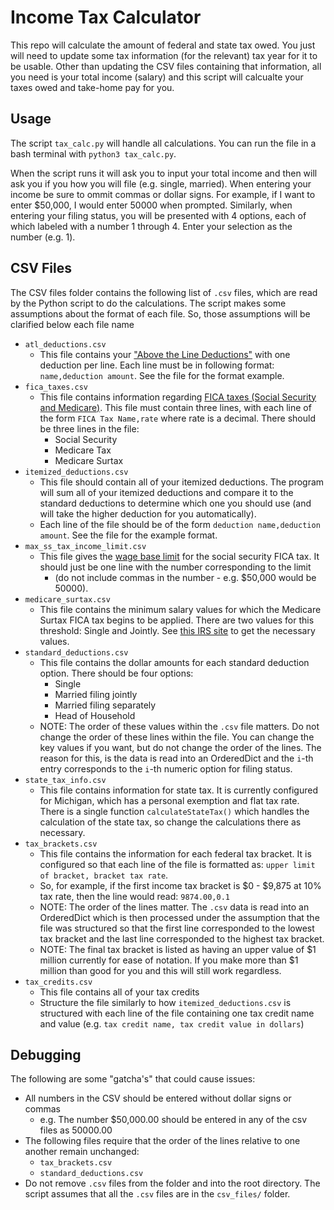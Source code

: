 # Income Tax Calculator 

This repo will calculate the amount of federal and state tax owed. You just will need to update some tax information (for the relevant) tax year for it to be usable. Other than updating the CSV files containing that information, all you need is your total income (salary) and this script will calcualte your taxes owed and take-home pay for you.

## Usage 

The script `tax_calc.py` will handle all calculations. You can run the file in a bash terminal with `python3 tax_calc.py`. 

When the script runs it will ask you to input your total income and then will ask you if you how you will file (e.g. single, married). When entering your income be sure to ommit commas or dollar signs. For example, if I want to enter $50,000, I would enter 50000 when prompted. Similarly, when entering your filing status, you will be presented with 4 options, each of which labeled with a number 1 through 4. Enter your selection as the number (e.g. 1).

## CSV Files

The CSV files folder contains the following list of `.csv` files, which are read by the Python script to do the calculations. The script makes some assumptions about the format of each file. So, those assumptions will be clarified below each file name
- `atl_deductions.csv`
    - This file contains your ["Above the Line Deductions"](https://www.investopedia.com/terms/a/above-the-line-deduction.asp) with one deduction per line. Each line must be in following format: `name,deduction amount`. See the file for the format example.
- `fica_taxes.csv`
    - This file contains information regarding [FICA taxes (Social Security and Medicare)](https://www.irs.gov/taxtopics/tc751).  This file must contain three lines, with each line of the form `FICA Tax Name,rate` where rate is a decimal. There should be three lines in the file:
        - Social Security
        - Medicare Tax
        - Medicare Surtax
- `itemized_deductions.csv`
    - This file should contain all of your itemized deductions. The program will sum all of your itemized deductions and compare it to the standard deductions to determine which one you should use (and will take the higher deduction for you automatically). 
    - Each line of the file should be of the form `deduction name,deduction amount`. See the file for the example format.
- `max_ss_tax_income_limit.csv`
    - This file gives the [wage base limit](https://www.irs.gov/taxtopics/tc751) for the social security FICA tax. It should just be one line with the number corresponding to the limit 
        - (do not include commas in the number  - e.g. $50,000 would be 50000).
- `medicare_surtax.csv`
    - This file contains the minimum salary values for which the Medicare Surtax FICA tax begins to be applied. There are two values for this threshold: Single and Jointly. See [this IRS site](https://www.irs.gov/taxtopics/tc751) to get the necessary values. 
- `standard_deductions.csv`
    - This file contains the dollar amounts for each standard deduction option. There should be four options:
        - Single
        - Married filing jointly
        - Married filing separately
        - Head of Household
    - NOTE: The order of these values within the `.csv` file matters. Do not change the order of these lines within the file. You can change the key values if you want, but do not change the order of the lines. The reason for this, is the data is read into an OrderedDict and the `i`-th entry corresponds to the `i`-th numeric option for filing status. 
- `state_tax_info.csv`
    - This file contains information for state tax. It is currently configured for Michigan, which has a personal exemption and flat tax rate. There is a single function `calculateStateTax()` which handles the calculation of the state tax, so change the calculations there as necessary.
- `tax_brackets.csv`
    - This file contains the information for each federal tax bracket. It is configured so that each line of the file is formatted as: `upper limit of bracket, bracket tax rate`. 
    - So, for example, if the first income tax bracket is $0 - $9,875 at 10% tax rate, then the line would read: `9874.00,0.1`
    - NOTE: The order of the lines matter.  The `.csv` data is read into an OrderedDict which is then processed under the assumption that the file was structured so that the first line corresponded to the lowest tax bracket and the last line corresponded to the highest tax bracket.
    - NOTE: The final tax bracket is listed as having an upper value of $1 million currently for ease of notation. If you make more than $1 million than good for you and this will still work regardless.  
- `tax_credits.csv`
    - This file contains all of your tax credits
    - Structure the file similarly to how `itemized_deductions.csv` is structured with each line of the file containing one tax credit name and value (e.g. `tax credit name, tax credit value in dollars`)


## Debugging

The following are some "gatcha's" that could cause issues:
- All numbers in the CSV should be entered without dollar signs or commas
    - e.g. The number $50,000.00 should be entered in any of the csv files as 50000.00
- The following files require that the order of the lines relative to one another remain unchanged:
    - `tax_brackets.csv`
    - `standard_deductions.csv`
- Do not remove `.csv` files from the folder and into the root directory. The script assumes that all the `.csv` files are in the `csv_files/` folder.

